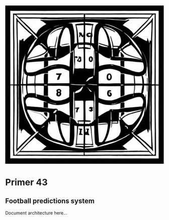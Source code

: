 ![primer cover art](./img/primer-43-art.jpeg)

# Primer 43
## Football predictions system

Document architecture here...
